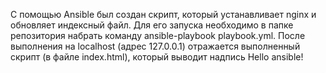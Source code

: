 С помощью Ansible был создан скрипт, который устанавливает nginx и обновляет индексный файл. Для его запуска необходимо в папке репозитория набрать команду ansible-playbook playbook.yml. После выполнения на localhost (адрес 127.0.0.1) отражается выполненный скрипт (в файле index.html), который выводит надпись Hello ansible!
